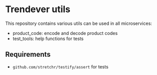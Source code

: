 # Trendever utils

This repository contains various utils can be used in all microservices:

  * product_code: encode and decode product codes
  * test_tools: help functions for tests

## Requirements

* `github.com/stretchr/testify/assert` for tests